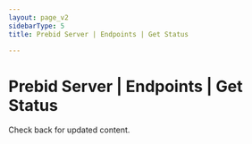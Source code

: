 ```yaml
---
layout: page_v2
sidebarType: 5
title: Prebid Server | Endpoints | Get Status

---
```


# Prebid Server | Endpoints | Get Status

Check back for updated content.
